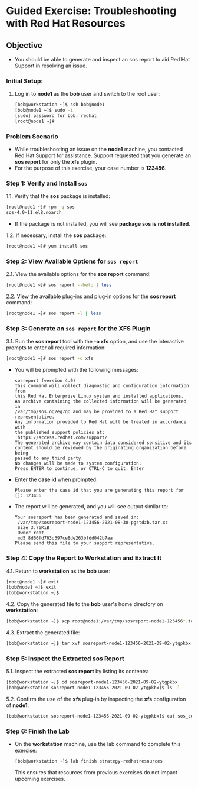
# Guided Exercise: Troubleshooting with Red Hat Resources

## Objective

- You should be able to generate and inspect an sos report to aid Red Hat Support in resolving an issue.

### Initial Setup:

1. Log in to **node1** as the **bob** user and switch to the root user:

   ```bash
   [bob@workstation ~]$ ssh bob@node1
   [bob@node1 ~]$ sudo -i
   [sudo] password for bob: redhat
   [root@node1 ~]#
   ```

### Problem Scenario

- While troubleshooting an issue on the **node1** machine, you contacted Red Hat Support for assistance. Support requested that you generate an **sos report** for only the **xfs** plugin.
- For the purpose of this exercise, your case number is **123456**.

### Step 1: Verify and Install `sos`

1.1. Verify that the **sos** package is installed:

   ```bash
   [root@node1 ~]# rpm -q sos
   sos-4.0-11.el8.noarch
   ```

- If the package is not installed, you will see **package sos is not installed**.

1.2. If necessary, install the **sos** package:

   ```bash
   [root@node1 ~]# yum install sos
   ```

### Step 2: View Available Options for `sos report`

2.1. View the available options for the **sos report** command:

   ```bash
   [root@node1 ~]# sos report --help | less
   ```

2.2. View the available plug-ins and plug-in options for the **sos report** command:

   ```bash
   [root@node1 ~]# sos report -l | less
   ```

### Step 3: Generate an `sos report` for the XFS Plugin

3.1. Run the **sos report** tool with the **-o xfs** option, and use the interactive prompts to enter all required information:

   ```bash
   [root@node1 ~]# sos report -o xfs
   ```

   - You will be prompted with the following messages:

     ```
     sosreport (version 4.0)
     This command will collect diagnostic and configuration information from
     this Red Hat Enterprise Linux system and installed applications.
     An archive containing the collected information will be generated in
     /var/tmp/sos.og2eg7gq and may be provided to a Red Hat support
     representative.
     Any information provided to Red Hat will be treated in accordance with
     the published support policies at:
      https://access.redhat.com/support/
     The generated archive may contain data considered sensitive and its
     content should be reviewed by the originating organization before being
     passed to any third party.
     No changes will be made to system configuration.
     Press ENTER to continue, or CTRL-C to quit. Enter
     ```

   - Enter the **case id** when prompted:

     ```
     Please enter the case id that you are generating this report for []: 123456
     ```

   - The report will be generated, and you will see output similar to:

     ```
     Your sosreport has been generated and saved in:
      /var/tmp/sosreport-node1-123456-2021-08-30-pgstdzb.tar.xz
      Size 3.76KiB
      Owner root
      md5 8d66fd763d397ce8de263bfdd042b7aa
     Please send this file to your support representative.
     ```

### Step 4: Copy the Report to Workstation and Extract It

4.1. Return to **workstation** as the **bob** user:

   ```bash
   [root@node1 ~]# exit
   [bob@node1 ~]$ exit
   [bob@workstation ~]$
   ```

4.2. Copy the generated file to the **bob** user's home directory on **workstation**:

   ```bash
   [bob@workstation ~]$ scp root@node1:/var/tmp/sosreport-node1-123456*.tar.xz .
   ```

4.3. Extract the generated file:

   ```bash
   [bob@workstation ~]$ tar xvf sosreport-node1-123456-2021-09-02-ytgpkbx.tar.xz
   ```

### Step 5: Inspect the Extracted sos Report

5.1. Inspect the extracted **sos report** by listing its contents:

   ```bash
   [bob@workstation ~]$ cd sosreport-node1-123456-2021-09-02-ytgpkbx
   [bob@workstation sosreport-node1-123456-2021-09-02-ytgpkbx]$ ls -l
   ```

5.2. Confirm the use of the **xfs** plug-in by inspecting the **xfs** configuration of **node1**:

   ```bash
   [bob@workstation sosreport-node1-123456-2021-09-02-ytgpkbx]$ cat sos_commands/xfs/xfs_info
   ```

### Step 6: Finish the Lab

- On the **workstation** machine, use the lab command to complete this exercise:
  
  ```bash
  [bob@workstation ~]$ lab finish strategy-redhatresources
  ```

  This ensures that resources from previous exercises do not impact upcoming exercises.
